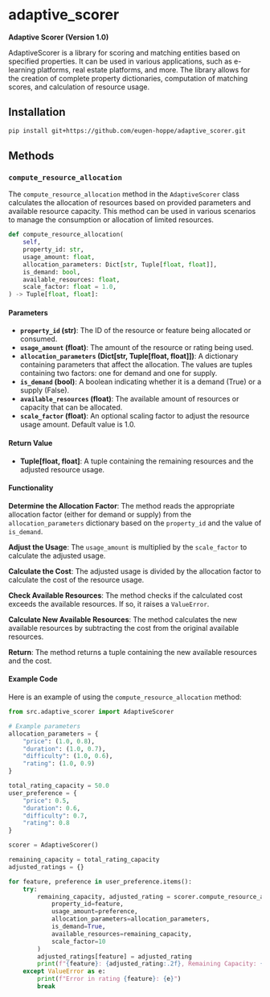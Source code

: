 # adaptive_scorer

**Adaptive Scorer (Version 1.0)**

AdaptiveScorer is a library for scoring and matching entities based on specified properties. It can be used in various applications, such as e-learning platforms, real estate platforms, and more. The library allows for the creation of complete property dictionaries, computation of matching scores, and calculation of resource usage.


## Installation
```bash
pip install git+https://github.com/eugen-hoppe/adaptive_scorer.git
```


## Methods

### `compute_resource_allocation`

The `compute_resource_allocation` method in the `AdaptiveScorer` class calculates the allocation of resources based on provided parameters and available resource capacity. This method can be used in various scenarios to manage the consumption or allocation of limited resources.

```python
def compute_resource_allocation(
    self,
    property_id: str,
    usage_amount: float,
    allocation_parameters: Dict[str, Tuple[float, float]],
    is_demand: bool,
    available_resources: float,
    scale_factor: float = 1.0,
) -> Tuple[float, float]:
```

#### Parameters

- **`property_id` (str)**: The ID of the resource or feature being allocated or consumed.
- **`usage_amount` (float)**: The amount of the resource or rating being used.
- **`allocation_parameters` (Dict[str, Tuple[float, float]])**: A dictionary containing parameters that affect the allocation. The values are tuples containing two factors: one for demand and one for supply.
- **`is_demand` (bool)**: A boolean indicating whether it is a demand (True) or a supply (False).
- **`available_resources` (float)**: The available amount of resources or capacity that can be allocated.
- **`scale_factor` (float)**: An optional scaling factor to adjust the resource usage amount. Default value is 1.0.

#### Return Value

- **Tuple[float, float]**: A tuple containing the remaining resources and the adjusted resource usage.

#### Functionality

**Determine the Allocation Factor**: The method reads the appropriate allocation factor (either for demand or supply) from the `allocation_parameters` dictionary based on the `property_id` and the value of `is_demand`.

**Adjust the Usage**: The `usage_amount` is multiplied by the `scale_factor` to calculate the adjusted usage.

**Calculate the Cost**: The adjusted usage is divided by the allocation factor to calculate the cost of the resource usage.

**Check Available Resources**: The method checks if the calculated cost exceeds the available resources. If so, it raises a `ValueError`.

**Calculate New Available Resources**: The method calculates the new available resources by subtracting the cost from the original available resources.

**Return**: The method returns a tuple containing the new available resources and the cost.

#### Example Code

Here is an example of using the `compute_resource_allocation` method:

```python
from src.adaptive_scorer import AdaptiveScorer

# Example parameters
allocation_parameters = {
    "price": (1.0, 0.8),
    "duration": (1.0, 0.7),
    "difficulty": (1.0, 0.6),
    "rating": (1.0, 0.9)
}

total_rating_capacity = 50.0
user_preference = {
    "price": 0.5,
    "duration": 0.6,
    "difficulty": 0.7,
    "rating": 0.8
}

scorer = AdaptiveScorer()

remaining_capacity = total_rating_capacity
adjusted_ratings = {}

for feature, preference in user_preference.items():
    try:
        remaining_capacity, adjusted_rating = scorer.compute_resource_allocation(
            property_id=feature,
            usage_amount=preference,
            allocation_parameters=allocation_parameters,
            is_demand=True,
            available_resources=remaining_capacity,
            scale_factor=10
        )
        adjusted_ratings[feature] = adjusted_rating
        print(f"{feature}: {adjusted_rating:.2f}, Remaining Capacity: {remaining_capacity:.2f}")
    except ValueError as e:
        print(f"Error in rating {feature}: {e}")
        break
```
